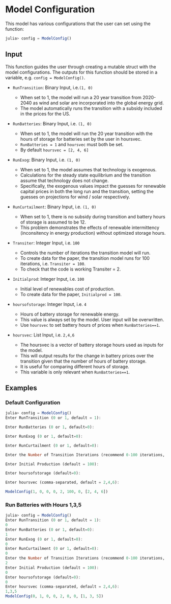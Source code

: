 # Model Configuration
This model has various configurations that the user can set using the function:

```julia
julia> config = ModelConfig()
```

## Input
This function guides the user through creating a mutable struct with the model configurations. The outputs for this function should be stored in a variable, e.g. `config = ModelConfig()`. 

  * `RunTransition`: Binary Input, i.e.`(1, 0)`

      + When set to 1, the model will run a 20 year transition from 2020-2040 as wind and solar are incorporated into the global energy grid.
      + The model automatically runs the transition with a subsidy included in the prices for the US.

  * `RunBatteries`: Binary Input, i.e. `(1, 0)`

      + When set to 1, the model will run the 20 year transition with the hours of storage for batteries set by the user in hoursvec.
      + `RunBatteries = 1` and `hoursvec` must both be set.
      + By default `hoursvec = [2, 4, 6]`

  * `RunExog`: Binary Input, i.e. `(1, 0)`

      + When set to 1, the model assumes that technology is exogenous. 
      + Calculations for the steady state equilibrium and the transition assume that technology does not change.
      + Specifically, the exogenous values impact the guesses for renewable capital prices in both the long run and the transition, setting the guesses on projections for wind / solar respectively.

  * `RunCurtailment`: Binary Input, i.e. `(1, 0)`

      + When set to 1, there is no subsidy during transition and battery hours of storage is assumed to be 12.
      + This problem demonstrates the effects of renewable intermittency (inconsitency in energy production) without optimized storage hours.

  * `Transiter`: Integer Input, i.e. `100`

      + Controls the number of iterations the transition model will run.
      + To create data for the paper, the transition model runs for 100 iterations, i.e. `Transiter = 100`.
      + To check that the code is working Transiter = 2.

  * `Initialprod`: Integer Input, i.e. `100`

      + Initial level of renewables cost of production.
      + To create data for the paper, `Initialprod = 100`.

  * `hoursofstorage`: Integer Input, i.e. `4`

      + Hours of battery storage for renewable energy.
      + This value is always set by the model. User input will be overwritten.
      + Use `hoursvec` to set battery hours of prices when `RunBatteries==1`.

  * `hoursvec`: List Input, i.e. `2,4,6`

      + The hoursvec is a vector of battery storage hours used as inputs for the model. 
      + This will output results for the change in battery prices over the transition given that the number of hours of battery storage. 
      + It is useful for comparing different hours of storage.
      + This variable is only relevant when `RunBatteries==1`.


## Examples
### Default Configuration
```julia
julia> config = ModelConfig()
Enter RunTransition (0 or 1, default = 1):

Enter RunBatteries (0 or 1, default=0):

Enter RunExog (0 or 1, default=0):

Enter RunCurtailment (0 or 1, default=0):

Enter the Number of Transition Iterations (recommend 0-100 iterations, default=2):

Enter Initial Production (default = 100):

Enter hoursofstorage (default=0):

Enter hoursvec (comma-separated, default = 2,4,6):

ModelConfig(1, 0, 0, 0, 2, 100, 0, [2, 4, 6])
```


### Run Batteries with Hours 1,3,5
```julia
julia> config = ModelConfig()
Enter RunTransition (0 or 1, default = 1):
0
Enter RunBatteries (0 or 1, default=0):
1
Enter RunExog (0 or 1, default=0):
0
Enter RunCurtailment (0 or 1, default=0):
0
Enter the Number of Transition Iterations (recommend 0-100 iterations, default=2):
2
Enter Initial Production (default = 100):
0
Enter hoursofstorage (default=0):
0
Enter hoursvec (comma-separated, default = 2,4,6):
1,3,5
ModelConfig(0, 1, 0, 0, 2, 0, 0, [1, 3, 5])
```